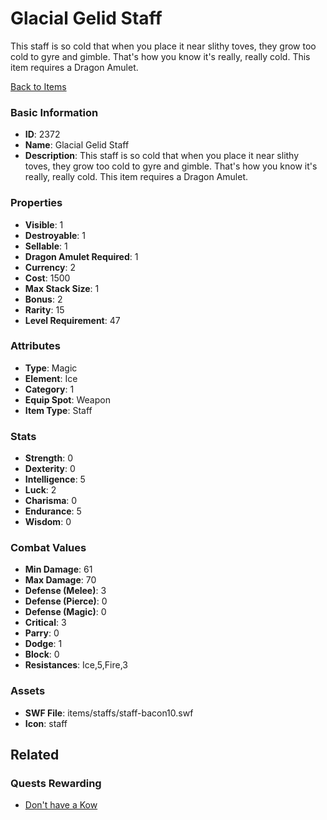# Glacial Gelid Staff

This staff is so cold that when you place it near slithy toves, they grow too cold to gyre and gimble.  That's how you know it's really, really cold. This item requires a Dragon Amulet.

[Back to Items](../items.md)

### Basic Information

- **ID**: 2372
- **Name**: Glacial Gelid Staff
- **Description**: This staff is so cold that when you place it near slithy toves, they grow too cold to gyre and gimble.  That&#039;s how you know it&#039;s really, really cold. This item requires a Dragon Amulet.

### Properties

- **Visible**: 1
- **Destroyable**: 1
- **Sellable**: 1
- **Dragon Amulet Required**: 1
- **Currency**: 2
- **Cost**: 1500
- **Max Stack Size**: 1
- **Bonus**: 2
- **Rarity**: 15
- **Level Requirement**: 47

### Attributes

- **Type**: Magic
- **Element**: Ice
- **Category**: 1
- **Equip Spot**: Weapon
- **Item Type**: Staff

### Stats

- **Strength**: 0
- **Dexterity**: 0
- **Intelligence**: 5
- **Luck**: 2
- **Charisma**: 0
- **Endurance**: 5
- **Wisdom**: 0

### Combat Values

- **Min Damage**: 61
- **Max Damage**: 70
- **Defense (Melee)**: 3
- **Defense (Pierce)**: 0
- **Defense (Magic)**: 0
- **Critical**: 3
- **Parry**: 0
- **Dodge**: 1
- **Block**: 0
- **Resistances**: Ice,5,Fire,3

### Assets

- **SWF File**: items/staffs/staff-bacon10.swf
- **Icon**: staff

## Related

### Quests Rewarding

- [Don't have a Kow](../quests/397-don-t-have-a-kow.md)


